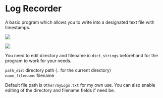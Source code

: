 # Log Recorder
A basic program which allows you to write into a designated text file with timestamps.

![](https://raw.githubusercontent.com/kittenparry/log-recorder/master/screenshot_linux.png)

![](https://raw.githubusercontent.com/kittenparry/log-recorder/master/screenshot_windows.png)

You need to edit directory and filename in `dict_strings` beforehand for the program to work for your needs. 

`path_dir`: directory path (`.` for the current directory)  
`name_filename`: filename

Default file path is `Other/myLogs.txt` for my own use. You can also enable editing of the directory and filename fields if need be.
